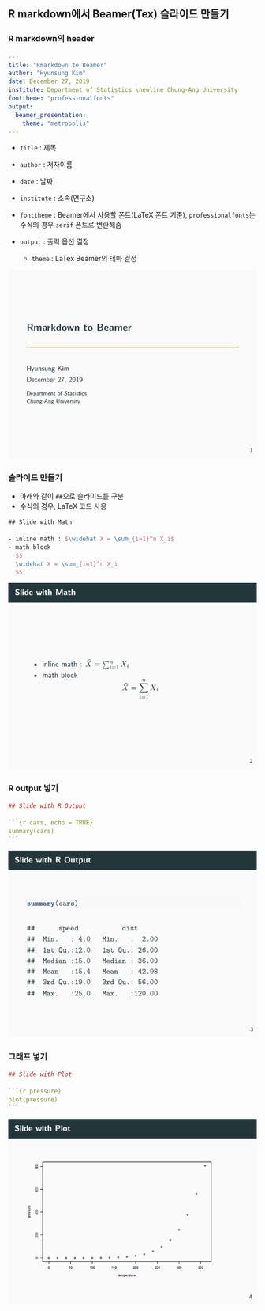 ## R markdown에서 Beamer(Tex) 슬라이드 만들기



### R markdown의 header

```yaml
---
title: "Rmarkdown to Beamer"
author: "Hyunsung Kim"
date: December 27, 2019
institute: Department of Statistics \newline Chung-Ang University
fonttheme: "professionalfonts"
output:
  beamer_presentation:
    theme: "metropolis"
---
```

- `title` : 제목
- `author` : 저자이름
- `date` : 날짜
- `institute` : 소속(연구소)
- `fonttheme` : Beamer에서 사용할 폰트(LaTeX 폰트 기준), `professionalfonts`는 수식의 경우 `serif` 폰트로 변환해줌

- `output` : 출력 옵션 결정
  - `theme` : LaTex Beamer의 테마 결정

![](images/rmd_beamer1.png)



### 슬라이드 만들기

- 아래와 같이 `##`으로 슬라이드를 구분
- 수식의 경우, LaTeX 코드 사용

```latex
## Slide with Math

- inline math : $\widehat X = \sum_{i=1}^n X_i$
- math block
  $$
  \widehat X = \sum_{i=1}^n X_i
  $$
```

![](images/rmd_beamer2.png)



### R output 넣기

```r
## Slide with R Output

​```{r cars, echo = TRUE}
summary(cars)
​```
```

![](images/rmd_beamer3.png)



### 그래프 넣기

```r
## Slide with Plot

​```{r pressure}
plot(pressure)
​```
```

![](images/rmd_beamer4.png)

